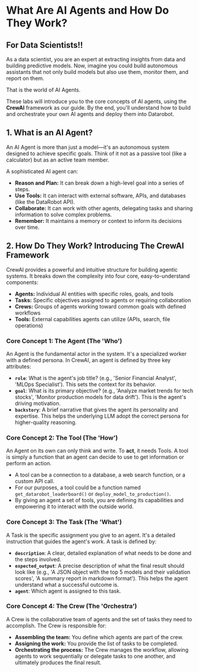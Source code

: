 # What Are AI Agents and How Do They Work?

## For Data Scientists!! 
As a data scientist, you are an expert at extracting insights from data and building predictive models. Now, imagine you could build autonomous assistants that not only build models but also use them, monitor them, and report on them. 

That is the world of AI Agents.

These labs will introduce you to the core concepts of AI agents, using the **CrewAI** framework as our guide. By the end, you'll understand how to build and orchestrate your own AI agents and deploy them into Datarobot. 

## 1. What is an AI Agent?

An AI Agent is more than just a model—it's an autonomous system designed to achieve specific goals. Think of it not as a passive tool (like a calculator) but as an active team member.

A sophisticated AI agent can:
- **Reason and Plan:** It can break down a high-level goal into a series of steps.
- **Use Tools:** It can interact with external software, APIs, and databases (like the DataRobot API).
- **Collaborate:** It can work with other agents, delegating tasks and sharing information to solve complex problems.
- **Remember:** It maintains a memory or context to inform its decisions over time.

 ## 2. How Do They Work? Introducing The CrewAI Framework

CrewAI provides a powerful and intuitive structure for building agentic systems. It breaks down the complexity into four core, easy-to-understand components:

- **Agents:** Individual AI entities with specific roles, goals, and tools
- **Tasks:** Specific objectives assigned to agents or requiring collaboration
- **Crews:** Groups of agents working toward common goals with defined workflows
- **Tools:** External capabilities agents can utilize (APIs, search, file operations)

### Core Concept 1: The Agent (The 'Who')

An Agent is the fundamental actor in the system. It's a specialized worker with a defined persona. In CrewAI, an agent is defined by three key attributes:

- **`role`**: What is the agent's job title? (e.g., 'Senior Financial Analyst', 'MLOps Specialist'). This sets the context for its behavior.
- **`goal`**: What is its primary objective? (e.g., 'Analyze market trends for tech stocks', 'Monitor production models for data drift'). This is the agent's driving motivation.
- **`backstory`**: A brief narrative that gives the agent its personality and expertise. This helps the underlying LLM adopt the correct persona for higher-quality reasoning.


### Core Concept 2: The Tool (The 'How')

An Agent on its own can only think and write. To **act**, it needs Tools. A tool is simply a function that an agent can decide to use to get information or perform an action.

- A tool can be a connection to a database, a web search function, or a custom API call.
- For our purposes, a tool could be a function named `get_datarobot_leaderboard()` or `deploy_model_to_production()`.
- By giving an agent a set of tools, you are defining its capabilities and empowering it to interact with the outside world.

### Core Concept 3: The Task (The 'What')

A Task is the specific assignment you give to an agent. It's a detailed instruction that guides the agent's work. A task is defined by:

- **`description`**: A clear, detailed explanation of what needs to be done and the steps involved.
- **`expected_output`**: A precise description of what the final result should look like (e.g., 'A JSON object with the top 5 models and their validation scores', 'A summary report in markdown format'). This helps the agent understand what a successful outcome is.
- **`agent`**: Which agent is assigned to this task.
### Core Concept 4: The Crew (The 'Orchestra')

A Crew is the collaborative team of agents and the set of tasks they need to accomplish. The Crew is responsible for:

- **Assembling the team:** You define which agents are part of the crew.
- **Assigning the work:** You provide the list of tasks to be completed.
- **Orchestrating the process:** The Crew manages the workflow, allowing agents to work sequentially or delegate tasks to one another, and ultimately produces the final result.